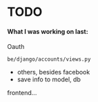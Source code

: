 TODO
=====

#### What I was working on last:

Oauth

`be/django/accounts/views.py`

- others, besides facebook
- save info to model, db

frontend...

